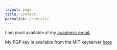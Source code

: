 ```yaml
---
layout: page
title: Contact
permalink: /contact/
---
```


I am most available at my [academic email.](mailto:Andrew.Nicolalde.2016@live.rhul.ac.uk)

My PGP key is available from the MIT keyserver [here](https://pgp.mit.edu/pks/lookup?op=vindex&search=0xB53712A8C01E0060)
